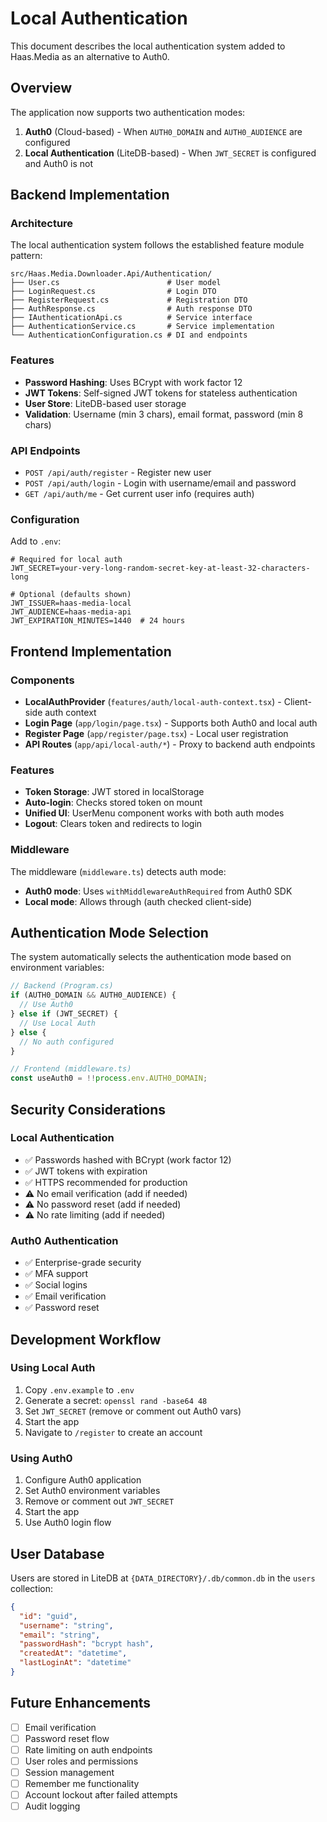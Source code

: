 # Local Authentication

This document describes the local authentication system added to Haas.Media as an alternative to Auth0.

## Overview

The application now supports two authentication modes:

1. **Auth0** (Cloud-based) - When `AUTH0_DOMAIN` and `AUTH0_AUDIENCE` are configured
2. **Local Authentication** (LiteDB-based) - When `JWT_SECRET` is configured and Auth0 is not

## Backend Implementation

### Architecture

The local authentication system follows the established feature module pattern:

```
src/Haas.Media.Downloader.Api/Authentication/
├── User.cs                        # User model
├── LoginRequest.cs                # Login DTO
├── RegisterRequest.cs             # Registration DTO
├── AuthResponse.cs                # Auth response DTO
├── IAuthenticationApi.cs          # Service interface
├── AuthenticationService.cs       # Service implementation
└── AuthenticationConfiguration.cs # DI and endpoints
```

### Features

- **Password Hashing**: Uses BCrypt with work factor 12
- **JWT Tokens**: Self-signed JWT tokens for stateless authentication
- **User Store**: LiteDB-based user storage
- **Validation**: Username (min 3 chars), email format, password (min 8 chars)

### API Endpoints

- `POST /api/auth/register` - Register new user
- `POST /api/auth/login` - Login with username/email and password
- `GET /api/auth/me` - Get current user info (requires auth)

### Configuration

Add to `.env`:

```env
# Required for local auth
JWT_SECRET=your-very-long-random-secret-key-at-least-32-characters-long

# Optional (defaults shown)
JWT_ISSUER=haas-media-local
JWT_AUDIENCE=haas-media-api
JWT_EXPIRATION_MINUTES=1440  # 24 hours
```

## Frontend Implementation

### Components

- **LocalAuthProvider** (`features/auth/local-auth-context.tsx`) - Client-side auth context
- **Login Page** (`app/login/page.tsx`) - Supports both Auth0 and local auth
- **Register Page** (`app/register/page.tsx`) - Local user registration
- **API Routes** (`app/api/local-auth/*`) - Proxy to backend auth endpoints

### Features

- **Token Storage**: JWT stored in localStorage
- **Auto-login**: Checks stored token on mount
- **Unified UI**: UserMenu component works with both auth modes
- **Logout**: Clears token and redirects to login

### Middleware

The middleware (`middleware.ts`) detects auth mode:
- **Auth0 mode**: Uses `withMiddlewareAuthRequired` from Auth0 SDK
- **Local mode**: Allows through (auth checked client-side)

## Authentication Mode Selection

The system automatically selects the authentication mode based on environment variables:

```typescript
// Backend (Program.cs)
if (AUTH0_DOMAIN && AUTH0_AUDIENCE) {
  // Use Auth0
} else if (JWT_SECRET) {
  // Use Local Auth
} else {
  // No auth configured
}

// Frontend (middleware.ts)
const useAuth0 = !!process.env.AUTH0_DOMAIN;
```

## Security Considerations

### Local Authentication
- ✅ Passwords hashed with BCrypt (work factor 12)
- ✅ JWT tokens with expiration
- ✅ HTTPS recommended for production
- ⚠️ No email verification (add if needed)
- ⚠️ No password reset (add if needed)
- ⚠️ No rate limiting (add if needed)

### Auth0 Authentication
- ✅ Enterprise-grade security
- ✅ MFA support
- ✅ Social logins
- ✅ Email verification
- ✅ Password reset

## Development Workflow

### Using Local Auth

1. Copy `.env.example` to `.env`
2. Generate a secret: `openssl rand -base64 48`
3. Set `JWT_SECRET` (remove or comment out Auth0 vars)
4. Start the app
5. Navigate to `/register` to create an account

### Using Auth0

1. Configure Auth0 application
2. Set Auth0 environment variables
3. Remove or comment out `JWT_SECRET`
4. Start the app
5. Use Auth0 login flow

## User Database

Users are stored in LiteDB at `{DATA_DIRECTORY}/.db/common.db` in the `users` collection:

```json
{
  "id": "guid",
  "username": "string",
  "email": "string",
  "passwordHash": "bcrypt hash",
  "createdAt": "datetime",
  "lastLoginAt": "datetime"
}
```

## Future Enhancements

- [ ] Email verification
- [ ] Password reset flow
- [ ] Rate limiting on auth endpoints
- [ ] User roles and permissions
- [ ] Session management
- [ ] Remember me functionality
- [ ] Account lockout after failed attempts
- [ ] Audit logging
